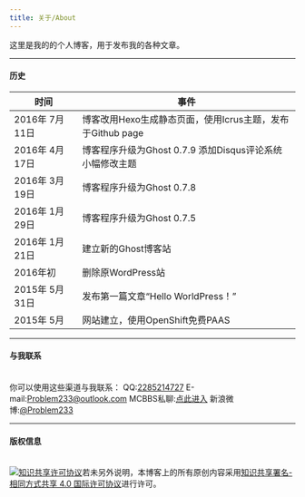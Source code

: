 ```yaml
---
title: 关于/About
---
```

这里是我的的个人博客，用于发布我的各种文章。
***
#### 历史
| 时间 | 事件 |
|-|-|
| 2016年 7月 11日 | 博客改用Hexo生成静态页面，使用Icrus主题，发布于Github page |
| 2016年 4月 17日 | 博客程序升级为Ghost 0.7.9 添加Disqus评论系统 小幅修改主题 |
| 2016年 3月 19日 | 博客程序升级为Ghost 0.7.8 |
| 2016年 1月 29日 | 博客程序升级为Ghost 0.7.5 |
| 2016年 1月 21日 | 建立新的Ghost博客站 |
| 2016年初 | 删除原WordPress站 |
| 2015年 5月 31日 | 发布第一篇文章“Hello WorldPress！” |
| 2015年 5月 | 网站建立，使用OpenShift免费PAAS |
***
#### 与我联系
<br />你可以使用这些渠道与我联系：
QQ:[2285214727](http://wpa.qq.com/msgrd?v=3&amp;uin=2285214727&amp;site=qq&amp;menu=yes)
E-mail:[Problem233@outlook.com](mailto:Problem233@outlook.com)
MCBBS私聊:[点此进入](http://www.mcbbs.net/home.php?mod=space&amp;uid=312328)
新浪微博:[@Problem233](http://www.weibo.com/qq2285214727)
***
#### 版权信息
<br />[![知识共享许可协议](https://i.creativecommons.org/l/by-sa/4.0/88x31.png)](http://creativecommons.org/licenses/by-sa/4.0/)若未另外说明，本博客上的所有原创内容采用[知识共享署名-相同方式共享 4.0 国际许可协议](http://creativecommons.org/licenses/by-sa/4.0/)进行许可。
